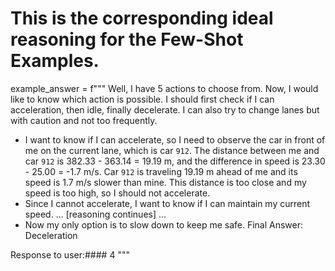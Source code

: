 # This is the corresponding ideal reasoning for the Few-Shot Examples.
example_answer = f"""
Well, I have 5 actions to choose from. Now, I would like to know which action is possible. 
I should first check if I can acceleration, then idle, finally decelerate. I can also try to change lanes but with caution and not too frequently.

- I want to know if I can accelerate, so I need to observe the car in front of me on the current lane, which is car `912`. The distance between me and car `912` is 382.33 - 363.14 = 19.19 m, and the difference in speed is 23.30 - 25.00 = -1.7 m/s. Car `912` is traveling 19.19 m ahead of me and its speed is 1.7 m/s slower than mine. This distance is too close and my speed is too high, so I should not accelerate.
- Since I cannot accelerate, I want to know if I can maintain my current speed. ... [reasoning continues] ...
- Now my only option is to slow down to keep me safe.
Final Answer: Deceleration

Response to user:#### 4
"""
